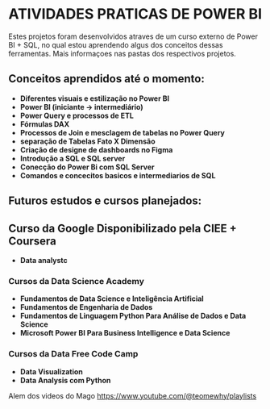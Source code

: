 
# **ATIVIDADES PRATICAS DE POWER BI**

Estes projetos foram desenvolvidos atraves de um curso externo de Power BI + SQL, no qual estou aprendendo algus dos conceitos dessas ferramentas.
Mais informaçoes nas pastas dos respectivos projetos.


## **Conceitos aprendidos até o momento:**  

- **Diferentes visuais e estilização no Power BI**  
- **Power BI (iniciante → intermediário)**  
- **Power Query e processos de ETL**  
- **Fórmulas DAX**  
- **Processos de Join e mesclagem de tabelas no Power Query**
- **separação de Tabelas Fato X Dimensão**
- **Criação de designe de dashboards no Figma**
- **Introdução a SQL e SQL server**
- **Conecção do Power Bi com SQL Server**
- **Comandos e concecitos basicos e intermediarios de SQL**

## **Futuros estudos e cursos planejados:**  

## **Curso da Google Disponibilizado pela CIEE + Coursera**
- **Data analystc**

### **Cursos da Data Science Academy**  
- **Fundamentos de Data Science e Inteligência Artificial**  
- **Fundamentos de Engenharia de Dados**  
- **Fundamentos de Linguagem Python Para Análise de Dados e Data Science**  
- **Microsoft Power BI Para Business Intelligence e Data Science**  

### **Cursos da Data Free Code Camp**  
- **Data Visualization**
- **Data Analysis com Python**

Alem dos videos do Mago https://www.youtube.com/@teomewhy/playlists
